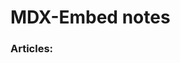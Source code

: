 # MDX-Embed notes

### Articles:
[]()   
[]()   
[]()   
[]()   
[]()   
[]()   
[]()   
[]()   
[]()   